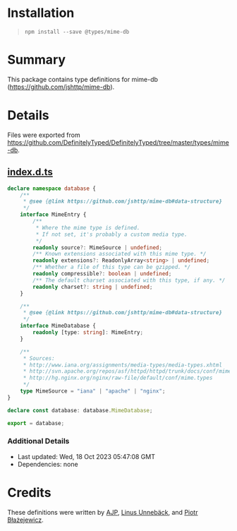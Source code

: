 # Installation
> `npm install --save @types/mime-db`

# Summary
This package contains type definitions for mime-db (https://github.com/jshttp/mime-db).

# Details
Files were exported from https://github.com/DefinitelyTyped/DefinitelyTyped/tree/master/types/mime-db.
## [index.d.ts](https://github.com/DefinitelyTyped/DefinitelyTyped/tree/master/types/mime-db/index.d.ts)
````ts
declare namespace database {
    /**
     * @see {@link https://github.com/jshttp/mime-db#data-structure}
     */
    interface MimeEntry {
        /**
         * Where the mime type is defined.
         * If not set, it's probably a custom media type.
         */
        readonly source?: MimeSource | undefined;
        /** Known extensions associated with this mime type. */
        readonly extensions?: ReadonlyArray<string> | undefined;
        /** Whether a file of this type can be gzipped. */
        readonly compressible?: boolean | undefined;
        /** The default charset associated with this type, if any. */
        readonly charset?: string | undefined;
    }

    /**
     * @see {@link https://github.com/jshttp/mime-db#data-structure}
     */
    interface MimeDatabase {
        readonly [type: string]: MimeEntry;
    }

    /**
     * Sources:
     * http://www.iana.org/assignments/media-types/media-types.xhtml
     * http://svn.apache.org/repos/asf/httpd/httpd/trunk/docs/conf/mime.types
     * http://hg.nginx.org/nginx/raw-file/default/conf/mime.types
     */
    type MimeSource = "iana" | "apache" | "nginx";
}

declare const database: database.MimeDatabase;

export = database;

````

### Additional Details
 * Last updated: Wed, 18 Oct 2023 05:47:08 GMT
 * Dependencies: none

# Credits
These definitions were written by [AJP](https://github.com/AJamesPhillips), [Linus Unnebäck](https://github.com/LinusU), and [Piotr Błażejewicz](https://github.com/peterblazejewicz).
